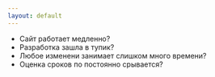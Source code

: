 ```yaml
---
layout: default
---
```


* Сайт работает медленно?
* Разработка зашла в тупик?
* Любое изменени занимает слишком много времени?
* Оценка сроков по постоянно срывается?




